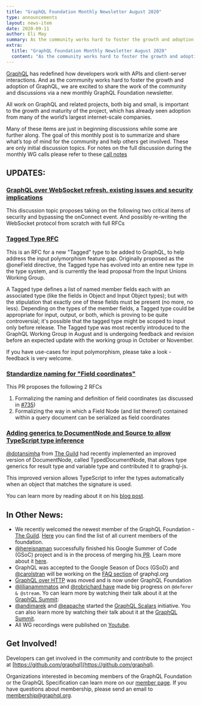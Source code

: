```yaml
---
title: "GraphQL Foundation Monthly Newsletter August 2020"
type: announcements
layout: news-item
date: 2020-09-11
author: Eli May
summary: As the community works hard to foster the growth and adoption of GraphQL, we are excited to share the work of the community and discussions via a new monthly GraphQL Foundation newsletter. 
extra:
  title: "GraphQL Foundation Monthly Newsletter August 2020"
  content: "As the community works hard to foster the growth and adoption of GraphQL, we are excited to share the work of the community and discussions via a new monthly GraphQL Foundation newsletter."
---
```

[GraphQL](https://graphql.org) has redefined how developers work with APIs and client-server interactions. And as the community works hard to foster the growth and adoption of GraphQL, we are excited to share the work of the community and discussions via a new monthly GraphQL Foundation newsletter.

All work on GraphQL and related projects, both big and small, is important to the growth and maturity of the project, which has already seen adoption from many of the world’s largest internet-scale companies.

Many of these items are just in beginning discussions while some are further along. The goal of this monthly post is to summarize and share what’s top of mind for the community and help others get involved. These are only initial discussion topics. For notes on the full discussion during the monthly WG calls please refer to these [call notes](https://docs.google.com/document/d/1_jvxzCkI6VWo2KEobisoiW1n_irJ4dp0aD8Pq9UXuvw/edit#)

## UPDATES:


### [GraphQL over WebSocket refresh, existing issues and security implications](https://github.com/enisdenjo/graphql-transport-ws/blob/master/PROTOCOL.md)
This discussion topic proposes  taking on the following two critical items of security and bypassing the onConnect event. And possibly re-writing the WebSocket protocol from scratch with full RFCs


### [Tagged Type RFC](https://github.com/graphql/graphql-spec/pull/733)
This is an RFC for a new "Tagged" type to be added to GraphQL, to help address the input polymorphism feature gap. Originally proposed as the @oneField directive, the Tagged type has evolved into an entire new type in the type system, and is currently the lead proposal from the Input Unions Working Group.

A Tagged type defines a list of named member fields each with an associated type (like the fields in Object and Input Object types); but with the stipulation that exactly one of these fields must be present (no more, no less). Depending on the types of the member fields, a Tagged type could be appropriate for input, output, or both, which is proving to be quite controversial; it's possible that the tagged type might be scoped to input only before release. The Tagged type was most recently introduced to the GraphQL Working Group in August and is undergoing feedback and revision before an expected update with the working group in October or November.

If you have use-cases for input polymorphism, please take a look - feedback is very welcome.

### [Standardize naming for "Field coordinates"](https://github.com/graphql/graphql-spec/issues/735)

This PR proposes the following 2 RFCs
1. Formalizing the naming and definition of field coordinates (as discussed in [#735](https://github.com/graphql/graphql-spec/issues/735))
2. Formalizing the way in which a Field Node (and list thereof) contained within a query document can be serialized as field coordinates


### [Adding generics to DocumentNode and Source to allow TypeScript type inference](https://github.com/graphql/graphql-js/issues/2727)

[@dotansimha](https://github.com/dotansimha) from [The Guild](https://the-guild.dev) had recently implemented an improved version of DocumentNode, called TypedDocumentNode, that allows type generics for result type and variable type and contributed it to graphql-js.

This improved version allows TypeScript to infer the types automatically when an object that matches the signature is used.

You can learn more by reading about it on his [blog post](https://the-guild.dev/blog/typed-document-node).

## In Other News:

*   We recently welcomed the newest member of the GraphQL Foundation - [The Guild](https://the-guild.dev). [Here](https://foundation.graphql.org/members/) you can find the list of all current members of the foundation.
*   [@hereisnaman](https://github.com/hereisnaman) successfully finished his Google Summer of Code (GSoC) project and is in the process of merging his[ PR](graphql/graphql-js#2770). Learn more about it [here](https://foundation.graphql.org/news/2020/06/30/google-summer-of-code-2020-participant-naman/). 
*   GraphQL was accepted to the Google Season of Docs (GSoD) and [@carolstran](https://github.com/carolstran) will be working on the [FAQ section](https://developers.google.com/season-of-docs/docs/participants/project-graphql-carolstran) of graphql.org 
*   [GraphQL over HTTP](https://github.com/graphql/graphql-over-http) was moved and is now under GraphQL Foundation
*   [@lilianammmatos](https://github.com/lilianammmatos) and [@robrichard have](https://github.com/robrichard) made big progress on `@deferer & @stream`. Yo can learn more by watching their talk about it at the [GraphQL Summit](https://www.youtube.com/watch?v=icv_Pq06aOY): 
*   [@andimarek](https://github.com/andimarek) and [@eapache](https://github.com/eapache) started the [GraphQL Scalars](https://github.com/graphql/graphql-scalars/issues) initiative. You can also learn more by watching their talk about it at the [GraphQL Summit](https://www.youtube.com/watch?v=SRGTaYL3h9c). 
*   All WG recordings were published on [Youtube](https://www.youtube.com/channel/UCERcwLeheOXp_u61jEXxHMA).

## Get Involved!

Developers can get involved in the community and contribute to the project at [https://github.com/graphql](https://github.com/graphql).

Organizations interested in becoming members of the GraphQL Foundation or the GraphQL Specification can learn more on our [member page](https://foundation.graphql.org/join). If you have questions about membership, please send an email to membership@graphql.org.